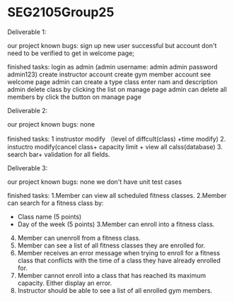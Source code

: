 # SEG2105Group25

Deliverable 1:

our project known bugs:
sign up new user successful but account don't need to be verified to get in welcome page;

finished tasks:
login as admin   (admin username: admin     admin password admin123)
create instructor account 
create gym member account
see welcome page
admin can create a type class enter nam and description
admin delete class by clicking the list on manage page
admin can delete all members by click the button on manage page

Deliverable 2:

our project known bugs:
none

finished tasks:
1 instrustor modify （level of diffcult(class) +time modify) 
2. instuctro modify(cancel class+ capacity limit + view all calss(database)
3. search bar+ validation for all fields.


Deliverable 3:

our project known bugs:
none
we don't have unit test cases

finished tasks:
1.Member can view all scheduled fitness classes. 
2.Member can search for a fitness class by:
- Class name (5 points)
- Day of the week (5 points)
3.Member can enroll into a fitness class. 
4. Member can unenroll from a fitness class. 
5. Member can see a list of all fitness classes they are enrolled for. 
6. Member receives an error message when trying to enroll for a fitness class that conflicts with the time of a class they have already enrolled for.
7. Member cannot enroll into a class that has reached its maximum capacity. Either display an error.
8. Instructor should be able to see a list of all enrolled gym members. 
